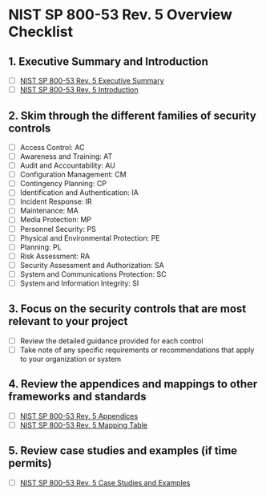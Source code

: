 # NIST SP 800-53 Rev. 5 Overview Checklist

## 1. Executive Summary and Introduction
- [ ] [NIST SP 800-53 Rev. 5 Executive Summary](https://nvlpubs.nist.gov/nistpubs/CSWP/NIST.CSWP.04162021.pdf)
- [ ] [NIST SP 800-53 Rev. 5 Introduction](https://nvlpubs.nist.gov/nistpubs/CSWP/NIST.CSWP.04162021-intro.pdf)

## 2. Skim through the different families of security controls
- [ ] Access Control: AC
- [ ] Awareness and Training: AT
- [ ] Audit and Accountability: AU
- [ ] Configuration Management: CM
- [ ] Contingency Planning: CP
- [ ] Identification and Authentication: IA
- [ ] Incident Response: IR
- [ ] Maintenance: MA
- [ ] Media Protection: MP
- [ ] Personnel Security: PS
- [ ] Physical and Environmental Protection: PE
- [ ] Planning: PL
- [ ] Risk Assessment: RA
- [ ] Security Assessment and Authorization: SA
- [ ] System and Communications Protection: SC
- [ ] System and Information Integrity: SI

## 3. Focus on the security controls that are most relevant to your project
- [ ] Review the detailed guidance provided for each control
- [ ] Take note of any specific requirements or recommendations that apply to your organization or system

## 4. Review the appendices and mappings to other frameworks and standards
- [ ] [NIST SP 800-53 Rev. 5 Appendices](https://nvlpubs.nist.gov/nistpubs/CSWP/NIST.CSWP.04162021-appendices.pdf)
- [ ] [NIST SP 800-53 Rev. 5 Mapping Table](https://nvlpubs.nist.gov/nistpubs/CSWP/NIST.CSWP.04162021-mapping.pdf)

## 5. Review case studies and examples (if time permits)
- [ ] [NIST SP 800-53 Rev. 5 Case Studies and Examples](https://nvlpubs.nist.gov/nistpubs/CSWP/NIST.CSWP.04162021-casestudies.pdf)
